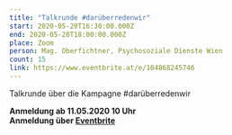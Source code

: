 ```yaml
---
title: "Talkrunde #darüberredenwir"
start: 2020-05-20T16:30:00.000Z
end: 2020-05-20T18:00:00.000Z
place: Zoom
person: Mag. Oberfichtner, Psychosoziale Dienste Wien
count: 15
link: https://www.eventbrite.at/e/104868245746
---
```

Talkrunde über die Kampagne #darüberredenwir

**Anmeldung ab 11.05.2020 10 Uhr**\
**Anmeldung über [Eventbrite](https://www.eventbrite.at/e/104868245746)**